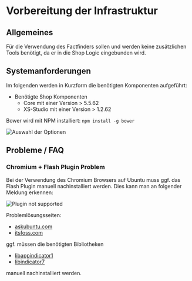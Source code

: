 # Vorbereitung der Infrastruktur

## Allgemeines 
Für die Verwendung des Factfinders sollen und werden keine zusätzlichen Tools benötigt, da er in die Shop Logic eingebunden wird.

## Systemanforderungen 
Im folgenden werden in Kurzform die benötigten Komponenten aufgeführt:

* Benötigte Shop Komponenten
    * Core mit einer Version > 5.5.62
    * XS-Studio mit einer Version > 1.2.62

Bower wird mit NPM installiert:
`npm install -g bower`

![Auswahl der Optionen](https://c1.staticflickr.com/9/8735/17155976651_3a2946f5ac_b.jpg)

## Probleme / FAQ

### Chromium + Flash Plugin Problem
Bei der Verwendung des Chromium Browsers auf Ubuntu muss ggf. das Flash Plugin manuell nachinstalliert werden. Dies kann man an folgender Meldung erkennen:

![Plugin not supported](http://techhelpkb.com/wp-content/uploads/2015/04/java-plug-in-not-supported.png)

Problemlösungsseiten:
* [askubuntu.com](http://askubuntu.com/questions/449103/chromium-34-and-later-cannot-detect-flash-plugin)
* [itsfoss.com](http://itsfoss.com/fix-flash-player-issue-chromium-in-ubuntu-14-04/)

ggf. müssen die benötigten Bibliotheken
* [libappindicator1](http://packages.ubuntu.com/de/trusty/libappindicator1)
* [libindicator7](http://packages.ubuntu.com/de/trusty/libindicator7)

manuell nachinstalliert werden.